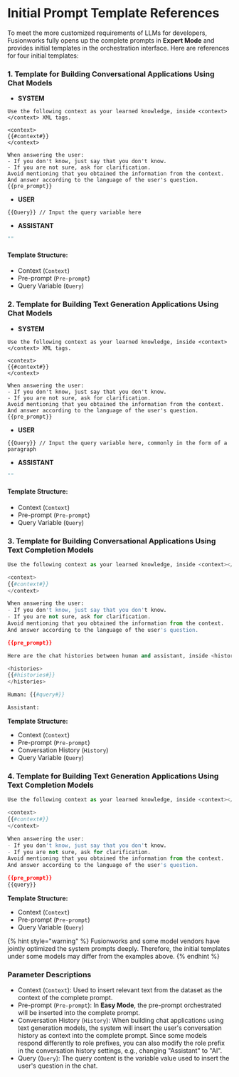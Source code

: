 # Initial Prompt Template References

To meet the more customized requirements of LLMs for developers, Fusionworks fully opens up the complete prompts in **Expert Mode** and provides initial templates in the orchestration interface. Here are references for four initial templates:

### 1. Template for Building Conversational Applications Using Chat Models

* **SYSTEM**

```
Use the following context as your learned knowledge, inside <context></context> XML tags.

<context>
{{#context#}}
</context>

When answering the user:
- If you don't know, just say that you don't know.
- If you are not sure, ask for clarification.
Avoid mentioning that you obtained the information from the context.
And answer according to the language of the user's question.
{{pre_prompt}}
```

* **USER**

```
{{Query}} // Input the query variable here
```

* **ASSISTANT**

```Python
"" 
```

#### **Template Structure:**

* Context (`Context`)
* Pre-prompt (`Pre-prompt`)
* Query Variable (`Query`)

### 2. Template for Building Text Generation Applications Using Chat Models

* **SYSTEM**

```
Use the following context as your learned knowledge, inside <context></context> XML tags.

<context>
{{#context#}}
</context>

When answering the user:
- If you don't know, just say that you don't know.
- If you are not sure, ask for clarification.
Avoid mentioning that you obtained the information from the context.
And answer according to the language of the user's question.
{{pre_prompt}}
```

* **USER**

```
{{Query}} // Input the query variable here, commonly in the form of a paragraph
```

* **ASSISTANT**

```Python
"" 
```

#### **Template Structure:**

* Context (`Context`)
* Pre-prompt (`Pre-prompt`)
* Query Variable (`Query`)

### 3. Template for Building Conversational Applications Using Text Completion Models

```Python
Use the following context as your learned knowledge, inside <context></context> XML tags.

<context>
{{#context#}}
</context>

When answering the user:
- If you don't know, just say that you don't know.
- If you are not sure, ask for clarification.
Avoid mentioning that you obtained the information from the context.
And answer according to the language of the user's question.

{{pre_prompt}}

Here are the chat histories between human and assistant, inside <histories></histories> XML tags.

<histories>
{{#histories#}}
</histories>

Human: {{#query#}}

Assistant: 
```

**Template Structure:**

* Context (`Context`)
* Pre-prompt (`Pre-prompt`)
* Conversation History (`History`)
* Query Variable (`Query`)

### 4. Template for Building Text Generation Applications Using Text Completion Models

```Python
Use the following context as your learned knowledge, inside <context></context> XML tags.

<context>
{{#context#}}
</context>

When answering the user:
- If you don't know, just say that you don't know.
- If you are not sure, ask for clarification.
Avoid mentioning that you obtained the information from the context.
And answer according to the language of the user's question.

{{pre_prompt}}
{{query}}
```

**Template Structure:**

* Context (`Context`)
* Pre-prompt (`Pre-prompt`)
* Query Variable (`Query`)

{% hint style="warning" %}
Fusionworks and some model vendors have jointly optimized the system prompts deeply. Therefore, the initial templates under some models may differ from the examples above.
{% endhint %}

### Parameter Descriptions

* Context (`Context`): Used to insert relevant text from the dataset as the context of the complete prompt.
* Pre-prompt (`Pre-prompt`): In **Easy Mode**, the pre-prompt orchestrated will be inserted into the complete prompt.
* Conversation History (`History`): When building chat applications using text generation models, the system will insert the user's conversation history as context into the complete prompt. Since some models respond differently to role prefixes, you can also modify the role prefix in the conversation history settings, e.g., changing "Assistant" to "AI".
* Query (`Query`): The query content is the variable value used to insert the user's question in the chat.